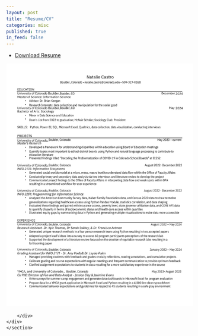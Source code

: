 ```yaml
---
layout: post
title: "Resume/CV"
categories: misc
published: true
in_feed: false
---
```


 <section>
<ul class="actions">
		<li><a href="https://drive.google.com/uc?export-download&id=1Rjk8-sESPsL3wZBO_ptS8v_TjwG-8Qem" class="buttonprimary icon fa-download">Download Resume</a></li>
	</ul>
 </section>
<section>
	<div class="box alt">
		<div class="row gtr-50 gtr-uniform">
			<div class="col-12"><span class="image fit"><img src="/../assets/images/castro resume.png" alt="Photo of Natalie Castro's Resume, use the download link for a pdf version for screen reader" /></span></div>
			
		</div>
	</div>
	</section>
